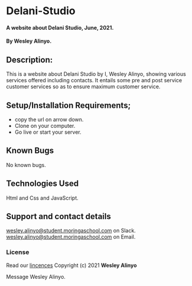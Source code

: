 # Delani-Studio
#### A website about Delani Studio, June, 2021.
#### By **Wesley Alinyo.**
## Description:
This is a website about Delani Studio by I, Wesley Alinyo, showing various services offered including contacts. It entails some pre and post service customer services so as to ensure maximum customer service.
## Setup/Installation Requirements;
- copy the url on arrow down.
- Clone on your computer.
- Go live or start your server.
## Known Bugs
No known bugs.
## Technologies Used
Html and Css and JavaScript.
## Support and contact details
wesley.alinyo@student.moringaschool.com on Slack.
wesley.alinyo@student.moringaschool.com on Email.
### License
Read our [lincences](./Lincense)
Copyright (c) 2021 
**Wesley Alinyo**


Message Wesley Alinyo.










